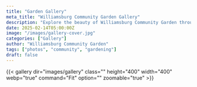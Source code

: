 ```yaml
---
title: "Garden Gallery"
meta_title: "Williamsburg Community Garden Gallery"
description: "Explore the beauty of Williamsburg Community Garden through our photo gallery."
date: 2025-02-14T05:00:00Z
image: "/images/gallery-cover.jpg"
categories: ["Gallery"]
author: "Williamsburg Community Garden"
tags: ["photos", "community", "gardening"]
draft: false
---
```

{{< gallery dir="images/gallery" class="" height="400" width="400" webp="true" command="Fit" option="" zoomable="true" >}}